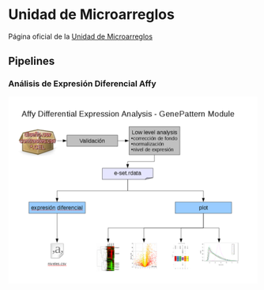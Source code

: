# Unidad de Microarreglos

Página oficial de la [Unidad de Microarreglos](http://serviciosengenomica.inmegen.gob.mx/umi.html)


## Pipelines

### Análisis de Expresión Diferencial Affy

![Pipeline Affy DEA](affy-dea.png)

